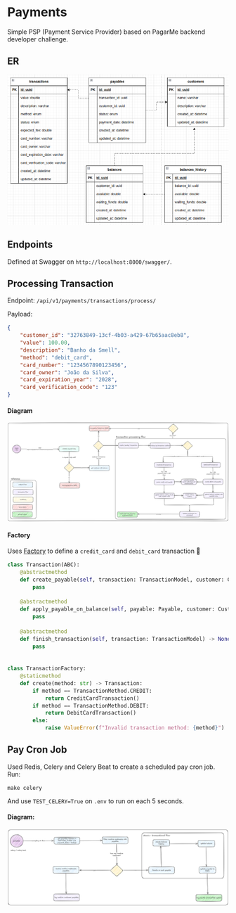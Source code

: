 # Payments

Simple PSP (Payment Service Provider) based on PagarMe backend developer challenge.

## ER

![payments-er](/images/payments-er.png)

## Endpoints

Defined at Swagger on `http://localhost:8000/swagger/`.

## Processing Transaction

Endpoint: `/api/v1/payments/transactions/process/`

Payload:

```json
{
    "customer_id": "32763849-13cf-4b03-a429-67b65aac8eb8",
    "value": 100.00,
    "description": "Banho da Smell",
    "method": "debit_card",
    "card_number": "1234567890123456",
    "card_owner": "João da Silva",
    "card_expiration_year": "2028",
    "card_verification_code": "123"
}
```

#### Diagram

![payments-transaction-flow](/images/payments-transaction-flow.png)

#### Factory

Uses [Factory](https://github.com/RafaelEmery/django-playground/blob/master/playground/payments/factory.py) to define a `credit_card` and `debit_card` transaction :pill:

```python
class Transaction(ABC):
    @abstractmethod
    def create_payable(self, transaction: TransactionModel, customer: Customer) -> Payable:
        pass

    @abstractmethod
    def apply_payable_on_balance(self, payable: Payable, customer: Customer) -> None:
        pass

    @abstractmethod
    def finish_transaction(self, transaction: TransactionModel) -> None:
        pass


class TransactionFactory:
    @staticmethod
    def create(method: str) -> Transaction:
        if method == TransactionMethod.CREDIT:
            return CreditCardTransaction()
        if method == TransactionMethod.DEBIT:
            return DebitCardTransaction()
        else:
            raise ValueError(f"Invalid transaction method: {method}")
```

## Pay Cron Job

Used Redis, Celery and Celery Beat to create a scheduled pay cron job. Run:

```
make celery
```

And use `TEST_CELERY=True` on `.env` to run on each 5 seconds.

#### Diagram:

![payments-schedule-flow](/images/payments-schedule-flow.png)
